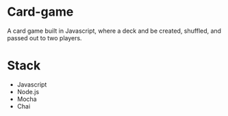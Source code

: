 # Card-game

A card game built in Javascript, where a deck and be created, shuffled, and passed out to two players.

# Stack

- Javascript
- Node.js
- Mocha
- Chai
